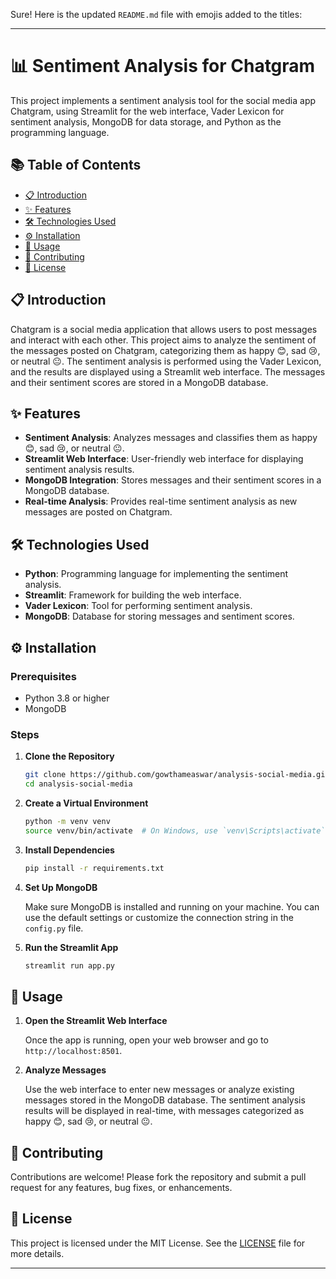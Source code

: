 Sure! Here is the updated `README.md` file with emojis added to the titles:

---

# 📊 Sentiment Analysis for Chatgram

This project implements a sentiment analysis tool for the social media app Chatgram, using Streamlit for the web interface, Vader Lexicon for sentiment analysis, MongoDB for data storage, and Python as the programming language.

## 📚 Table of Contents

- [📋 Introduction](#introduction)
- [✨ Features](#features)
- [🛠 Technologies Used](#technologies-used)
- [⚙️ Installation](#installation)
- [🚀 Usage](#usage)
- [🤝 Contributing](#contributing)
- [📜 License](#license)

## 📋 Introduction

Chatgram is a social media application that allows users to post messages and interact with each other. This project aims to analyze the sentiment of the messages posted on Chatgram, categorizing them as happy 😊, sad 😢, or neutral 😐. The sentiment analysis is performed using the Vader Lexicon, and the results are displayed using a Streamlit web interface. The messages and their sentiment scores are stored in a MongoDB database.

## ✨ Features

- **Sentiment Analysis**: Analyzes messages and classifies them as happy 😊, sad 😢, or neutral 😐.
- **Streamlit Web Interface**: User-friendly web interface for displaying sentiment analysis results.
- **MongoDB Integration**: Stores messages and their sentiment scores in a MongoDB database.
- **Real-time Analysis**: Provides real-time sentiment analysis as new messages are posted on Chatgram.

## 🛠 Technologies Used

- **Python**: Programming language for implementing the sentiment analysis.
- **Streamlit**: Framework for building the web interface.
- **Vader Lexicon**: Tool for performing sentiment analysis.
- **MongoDB**: Database for storing messages and sentiment scores.

## ⚙️ Installation

### Prerequisites

- Python 3.8 or higher
- MongoDB

### Steps

1. **Clone the Repository**

   ```bash
   git clone https://github.com/gowthameaswar/analysis-social-media.git
   cd analysis-social-media
   ```

2. **Create a Virtual Environment**

   ```bash
   python -m venv venv
   source venv/bin/activate  # On Windows, use `venv\Scripts\activate`
   ```

3. **Install Dependencies**

   ```bash
   pip install -r requirements.txt
   ```

4. **Set Up MongoDB**

   Make sure MongoDB is installed and running on your machine. You can use the default settings or customize the connection string in the `config.py` file.

5. **Run the Streamlit App**

   ```bash
   streamlit run app.py
   ```

## 🚀 Usage

1. **Open the Streamlit Web Interface**

   Once the app is running, open your web browser and go to `http://localhost:8501`.

2. **Analyze Messages**

   Use the web interface to enter new messages or analyze existing messages stored in the MongoDB database. The sentiment analysis results will be displayed in real-time, with messages categorized as happy 😊, sad 😢, or neutral 😐.

## 🤝 Contributing

Contributions are welcome! Please fork the repository and submit a pull request for any features, bug fixes, or enhancements.

## 📜 License

This project is licensed under the MIT License. See the [LICENSE](LICENSE) file for more details.

---
